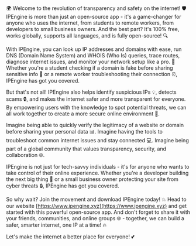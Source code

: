 🌍 Welcome to the revolution of transparency and safety on the internet! 🛡️ IPEngine is more than just an open-source app - it's a game-changer for anyone who uses the internet, from students to remote workers, from developers to small business owners. And the best part? It's 100% free, works globally, supports all languages, and is fully open-source! 🔍

With IPEngine, you can look up IP addresses and domains with ease, run DNS (Domain Name System) and WHOIS (Who Is) queries, trace routes, diagnose internet issues, and monitor your network setup like a pro. 📡 Whether you're a student checking if a domain is fake before sharing sensitive info 🤔 or a remote worker troubleshooting their connection ⏰, IPEngine has got you covered.

But that's not all! IPEngine also helps identify suspicious IPs 💡, detects scams 🔒, and makes the internet safer and more transparent for everyone. By empowering users with the knowledge to spot potential threats, we can all work together to create a more secure online environment 🌈.

Imagine being able to quickly verify the legitimacy of a website or domain before sharing your personal data 📊. Imagine having the tools to troubleshoot common internet issues and stay connected 💻. Imagine being part of a global community that values transparency, security, and collaboration 🌐.

IPEngine is not just for tech-savvy individuals - it's for anyone who wants to take control of their online experience. Whether you're a developer building the next big thing 🚀 or a small business owner protecting your site from cyber threats 🔒, IPEngine has got you covered.

So why wait? Join the movement and download IPEngine today! 💥 Head to our website [https://www.ipengine.xyz](https://www.ipengine.xyz) and get started with this powerful open-source app. And don't forget to share it with your friends, communities, and online groups 🌐 - together, we can build a safer, smarter internet, one IP at a time! 🔥

Let's make the internet a better place for everyone! 💕